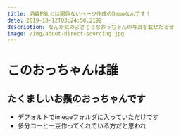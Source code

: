 ```yaml
---
title: 酒森PBLとは関係ないページ作成のDemoなんです！
date: 2019-10-12T03:24:50.219Z
description: なんか気のよさそうなおっちゃんの写真を載せたるぜ
image: /img/about-direct-sourcing.jpg
---
```

# このおっちゃんは誰
## たくましいお鬚のおっちゃんです
- デフォルトでimegeフォルダに入っていただけです
- 多分コーヒー豆作ってくれている方だと思われ
